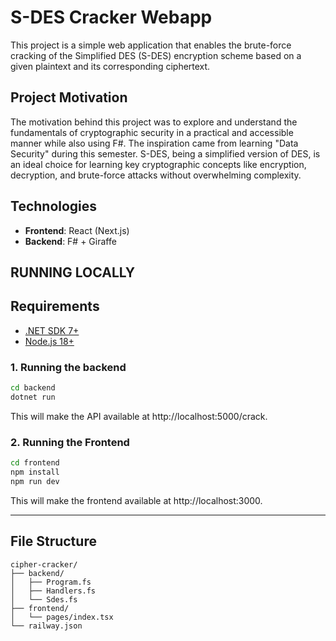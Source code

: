 # S-DES Cracker Webapp

This project is a simple web application that enables
 the brute-force cracking of the Simplified DES (S-DES)
 encryption scheme based on a given plaintext and its corresponding ciphertext.

## Project Motivation
The motivation behind this project was to explore and understand the fundamentals
 of cryptographic security in a practical and accessible manner while also using F#.
 The inspiration came from learning "Data Security" during this semester.
  S-DES, being a simplified version of DES, is an ideal choice for learning key cryptographic concepts
   like encryption, decryption, and brute-force attacks without overwhelming complexity.


## Technologies

- **Frontend**: React (Next.js)
- **Backend**: F# + Giraffe


## RUNNING LOCALLY

## Requirements

- [.NET SDK 7+](https://dotnet.microsoft.com/)
- [Node.js 18+](https://nodejs.org/)

### 1. Running the backend

```bash
cd backend
dotnet run
```

This will make the API available at http://localhost:5000/crack.

### 2. Running the Frontend

```bash
cd frontend
npm install
npm run dev
```

This will make the frontend available at http://localhost:3000.

---


## File Structure

```
cipher-cracker/
├── backend/
│   ├── Program.fs
│   ├── Handlers.fs
│   └── Sdes.fs
├── frontend/
│   └── pages/index.tsx
└── railway.json
```

